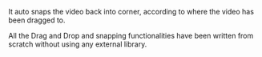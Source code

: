 It auto snaps the video back into corner, according to where the video has been dragged to.

All the Drag and Drop and snapping functionalities have been written from scratch without using any external library.